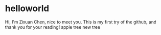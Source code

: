 # helloworld
Hi, I'm Zixuan Chen, nice to meet you.
This is my first try of the github, and thank you for your reading!
apple tree
new tree
